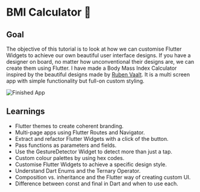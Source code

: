 
# BMI Calculator 💪

## Goal

The objective of this tutorial is to look at how we can customise Flutter Widgets to achieve our own beautiful user interface designs. 
If you have a designer on board, no matter how unconventional their designs are, we can create them using Flutter. 
I have made a Body Mass Index Calculator inspired by the beautiful designs made by [Ruben Vaalt](https://dribbble.com/shots/4585382-Simple-BMI-Calculator). 
It is a multi screen app with simple functionality but full-on custom styling. 

![Finished App](https://github.com/londonappbrewery/Images/blob/master/bmi-calc-demo.gif)

## Learnings

- Flutter themes to create coherent branding. 
- Multi-page apps using Flutter Routes and Navigator.
- Extract and refactor Flutter Widgets with a click of the button. 
- Pass functions as parameters and fields.
- Use the GestureDetector Widget to detect more than just a tap.
- Custom colour palettes by using hex codes.
- Customise Flutter Widgets to achieve a specific design style.
- Understand Dart Enums and the Ternary Operator.
- Composition vs. inheritance and the Flutter way of creating custom UI.
- Difference between const and final in Dart and when to use each.
